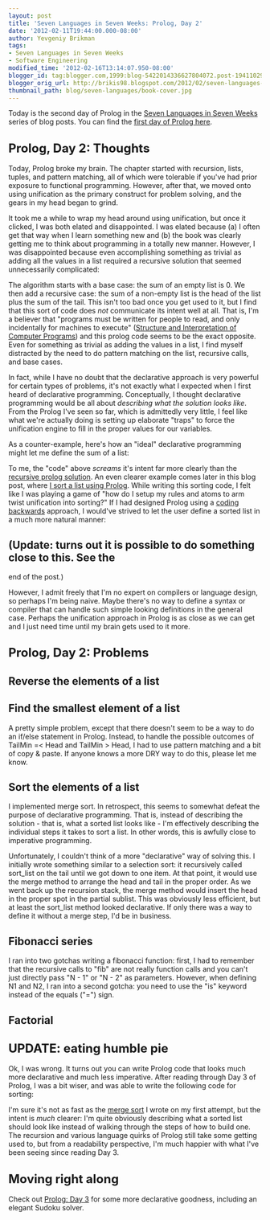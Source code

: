 ```yaml
---
layout: post
title: 'Seven Languages in Seven Weeks: Prolog, Day 2'
date: '2012-02-11T19:44:00.000-08:00'
author: Yevgeniy Brikman
tags:
- Seven Languages in Seven Weeks
- Software Engineering
modified_time: '2012-02-16T13:14:07.950-08:00'
blogger_id: tag:blogger.com,1999:blog-5422014336627804072.post-1941102923960559811
blogger_orig_url: http://brikis98.blogspot.com/2012/02/seven-languages-in-seven-weeks-prolog_11.html
thumbnail_path: blog/seven-languages/book-cover.jpg
---
```


Today is the second day of Prolog in the [Seven Languages in Seven 
Weeks](http://brikis98.blogspot.com/search/label/Seven%20Languages%20in%20Seven%20Weeks) 
series of blog posts. You can find the [first day of Prolog 
here](http://brikis98.blogspot.com/2012/02/seven-languages-in-seven-weeks-prolog.html). 

## <span style="font-size: x-large;">Prolog, Day 2: Thoughts 

Today, Prolog broke my brain. The chapter started with recursion, lists, 
tuples, and pattern matching, all of which were tolerable if you've had prior 
exposure to functional programming. However, after that, we moved onto using 
unification as the primary construct for problem solving, and the gears in my 
head began to grind. 

It took me a while to wrap my head around using unification, but once it 
clicked, I was both elated and disappointed. I was elated because (a) I often 
get that way when I learn something new and (b) the book was clearly getting 
me to think about programming in a totally new manner. However, I was 
disappointed because even accomplishing something as trivial as adding all the 
values in a list required a recursive solution that seemed unnecessarily 
complicated: 

<script 
src="https://gist.github.com/1805899.js?file=sum_list.prolog"></script> 
The algorithm starts with a base case: the sum of an empty list is 0. We then 
add a recursive case: the sum of a non-empty list is the head of the list plus 
the sum of the tail. This isn't too bad once you get used to it, but I find 
that this sort of code does *not* communicate its intent well at all. That is, 
I'm a believer that "programs must be written for people to read, and only 
incidentally for machines to execute" ([Structure and Interpretation of 
Computer 
Programs](http://www.amazon.com/Structure-Interpretation-Computer-Programs-Engineering/dp/0262011530/)) 
and this prolog code seems to be the exact opposite. Even for something as 
trivial as adding the values in a list, I find myself distracted by the need 
to do pattern matching on the list, recursive calls, and base cases. 

In fact, while I have no doubt that the declarative approach is very powerful 
for certain types of problems, it's not exactly what I expected when I first 
heard of declarative programming. Conceptually, I thought declarative 
programming would be all about *describing what the solution looks like*. From 
the Prolog I've seen so far, which is admittedly very little, I feel like what 
we're actually doing is setting up elaborate "traps" to force the unification 
engine to fill in the proper values for our variables. 

As a counter-example, here's how an "ideal" declarative programming might let 
me define the sum of a list: 

<script 
src="https://gist.github.com/1805899.js?file=ideal_declarative_sum.txt"></script> 
To me, the "code" above *screams* it's intent far more clearly than the 
[recursive prolog 
solution](https://gist.github.com/1805899#file_sum_list.prolog). An even 
clearer example comes later in this blog post, where [I sort a list using 
Prolog](https://gist.github.com/1805899#file_sort_list.prolog). While writing 
this sorting code, I felt like I was playing a game of "how do I setup my 
rules and atoms to arm twist unification into sorting?" If I had designed 
Prolog using a [coding 
backwards](http://www.jeffknupp.com/blog/2012/02/07/coding-backwards/) 
approach, I would've strived to let the user define a sorted list in a much 
more natural manner: 

<script 
src="https://gist.github.com/1805899.js?file=idea_declarative_sort.txt"></script> 
## (Update: turns out it is possible to do something close to this. See the 
end of the post.) 

However, I admit freely that I'm no expert on compilers or language design, so 
perhaps I'm being naive. Maybe there's no way to define a syntax or compiler 
that can handle such simple looking definitions in the general case. Perhaps 
the unification approach in Prolog is as close as we can get and I just need 
time until my brain gets used to it more. 

## <span style="font-size: x-large;">Prolog, Day 2: Problems 

## Reverse the elements of a list 

<script 
src="https://gist.github.com/1805899.js?file=reverse_list.prolog"></script> 
## Find the smallest element of a list 

<script src="https://gist.github.com/1805899.js?file=min.prolog"></script> 
A pretty simple problem, except that there doesn't seem to be a way to do an 
if/else statement in Prolog. Instead, to handle the possible outcomes of 
TailMin =&lt; Head and TailMin &gt; Head, I had to use pattern matching and a 
bit of copy &amp; paste. If anyone knows a more DRY  way to do this, please 
let me know. 

## Sort the elements of a list 

<script 
src="https://gist.github.com/1805899.js?file=sort_list.prolog"></script> 
I implemented merge sort. In retrospect, this seems to somewhat defeat the 
purpose of declarative programming. That is, instead of describing the 
solution - that is, what a sorted list looks like - I'm effectively describing 
the individual steps it takes to sort a list. In other words, this is awfully 
close to imperative programming. 

Unfortunately, I couldn't think of a more "declarative" way of solving this. I 
initially wrote something similar to a selection sort: it recursively called 
sort_list on the tail until we got down to one item. At that point, it would 
use the merge method to arrange the head and tail in the proper order. As we 
went back up the recursion stack, the merge method would insert the head in 
the proper spot in the partial sublist. This was obviously less efficient, but 
at least the sort_list method looked declarative. If only there was a way to 
define it without a merge step, I'd be in business. 

## Fibonacci series 

<script 
src="https://gist.github.com/1805899.js?file=fibonacci.prolog"></script> 
I ran into two gotchas writing a fibonacci function: first, I had to remember 
that the recursive calls to "fib" are not really function calls and you can't 
just directly pass "N - 1" or "N - 2" as parameters. However, when defining N1 
and N2, I ran into a second gotcha: you need to use the "is" keyword instead 
of the equals ("=") sign. 

## Factorial 

<script 
src="https://gist.github.com/1805899.js?file=factorial.prolog"></script> 

## <span style="font-size: x-large;">UPDATE: eating humble pie 

Ok, I was wrong. It turns out you can write Prolog code that looks much more 
declarative and much less imperative. After reading through Day 3 of Prolog, I 
was a bit wiser, and was able to write the following code for sorting: 

<script 
src="https://gist.github.com/1805899.js?file=sort_list_pure.prolog"></script> 
I'm sure it's not as fast as the [merge 
sort](https://gist.github.com/1805899#file_sort_list.prolog) I wrote on my 
first attempt, but the intent is *much* clearer: I'm quite obviously 
describing what a sorted list should look like instead of walking through the 
steps of how to build one. The recursion and various language quirks of Prolog 
still take some getting used to, but from a readability perspective, I'm much 
happier with what I've been seeing since reading Day 3. 

## <span style="font-size: x-large;">Moving right along 

Check out [Prolog: Day 
3](http://brikis98.blogspot.com/2012/02/seven-languages-in-seven-weeks-prolog_16.html) 
for some more declarative goodness, including an elegant Sudoku solver. 